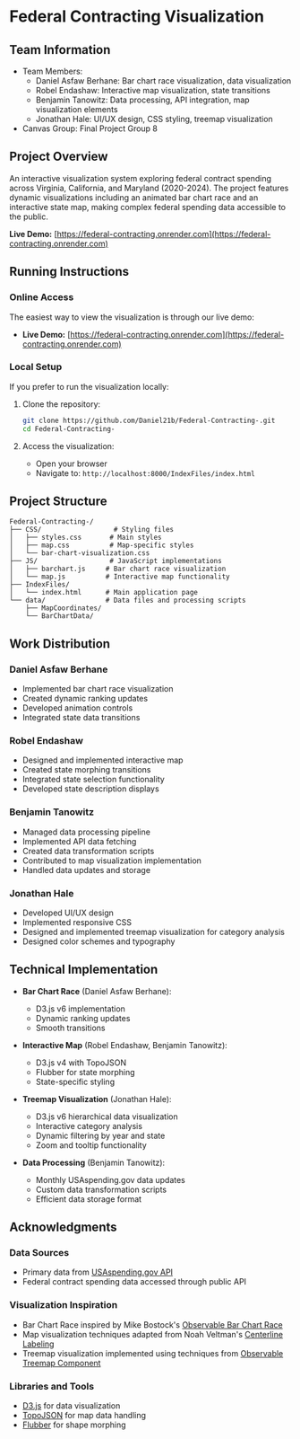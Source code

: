# Federal Contracting Visualization

## Team Information
- Team Members: 
  - Daniel Asfaw Berhane: Bar chart race visualization, data visualization
  - Robel Endashaw: Interactive map visualization, state transitions
  - Benjamin Tanowitz: Data processing, API integration, map visualization elements
  - Jonathan Hale: UI/UX design, CSS styling, treemap visualization
- Canvas Group: Final Project Group 8

## Project Overview
An interactive visualization system exploring federal contract spending across Virginia, California, and Maryland (2020-2024). The project features dynamic visualizations including an animated bar chart race and an interactive state map, making complex federal spending data accessible to the public.

**Live Demo:** [https://federal-contracting.onrender.com](https://federal-contracting.onrender.com)

## Running Instructions

### Online Access
The easiest way to view the visualization is through our live demo:
- **Live Demo:** [https://federal-contracting.onrender.com](https://federal-contracting.onrender.com)

### Local Setup
If you prefer to run the visualization locally:

1. Clone the repository:
   ```bash
   git clone https://github.com/Daniel21b/Federal-Contracting-.git
   cd Federal-Contracting-
   ```

2. Access the visualization:
   - Open your browser
   - Navigate to: `http://localhost:8000/IndexFiles/index.html`

## Project Structure
```
Federal-Contracting-/
├── CSS/                  # Styling files
│   ├── styles.css       # Main styles
│   ├── map.css          # Map-specific styles
│   └── bar-chart-visualization.css
├── JS/                  # JavaScript implementations
│   ├── barchart.js     # Bar chart race visualization
│   └── map.js          # Interactive map functionality
├── IndexFiles/
│   └── index.html      # Main application page
└── data/               # Data files and processing scripts
    ├── MapCoordinates/
    └── BarChartData/
```

## Work Distribution

### Daniel Asfaw Berhane
- Implemented bar chart race visualization
- Created dynamic ranking updates
- Developed animation controls
- Integrated state data transitions

### Robel Endashaw
- Designed and implemented interactive map
- Created state morphing transitions
- Integrated state selection functionality
- Developed state description displays

### Benjamin Tanowitz
- Managed data processing pipeline
- Implemented API data fetching
- Created data transformation scripts
- Contributed to map visualization implementation
- Handled data updates and storage

### Jonathan Hale
- Developed UI/UX design
- Implemented responsive CSS
- Designed and implemented treemap visualization for category analysis
- Designed color schemes and typography

## Technical Implementation
- **Bar Chart Race** (Daniel Asfaw Berhane): 
  - D3.js v6 implementation
  - Dynamic ranking updates
  - Smooth transitions
  
- **Interactive Map** (Robel Endashaw, Benjamin Tanowitz): 
  - D3.js v4 with TopoJSON
  - Flubber for state morphing
  - State-specific styling

- **Treemap Visualization** (Jonathan Hale):
  - D3.js v6 hierarchical data visualization
  - Interactive category analysis
  - Dynamic filtering by year and state
  - Zoom and tooltip functionality

- **Data Processing** (Benjamin Tanowitz):
  - Monthly USAspending.gov data updates
  - Custom data transformation scripts
  - Efficient data storage format

## Acknowledgments

### Data Sources
- Primary data from [USAspending.gov API](https://www.usaspending.gov/download_center/custom_award_data)
- Federal contract spending data accessed through public API

### Visualization Inspiration
- Bar Chart Race inspired by Mike Bostock's [Observable Bar Chart Race](https://observablehq.com/@d3/bar-chart-race-explained)
- Map visualization techniques adapted from Noah Veltman's [Centerline Labeling](https://observablehq.com/@veltman/centerline-labeling)
- Treemap visualization implemented using techniques from [Observable Treemap Component](https://observablehq.com/@d3/treemap-component)

### Libraries and Tools
- [D3.js](https://d3js.org/) for data visualization
- [TopoJSON](https://github.com/topojson/topojson) for map data handling
- [Flubber](https://github.com/veltman/flubber) for shape morphing




